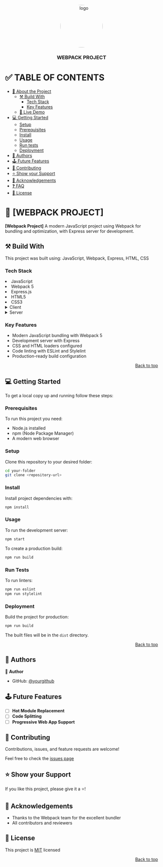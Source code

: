 <a name="readme-top"></a>

<div align="center">

<img src="logo.png" alt="logo" width="140" height="auto" style="border-radius:50%"   />
<br/>
<h3><b>WEBPACK PROJECT</b>

</div>

# ✅ TABLE OF CONTENTS
- [📖 About the Project](#about-project)
  - [⚒️ Build With](#built-with)
    - [Tech Stack](#tech-stack)
    - [Key Features](#key-features)
  - [🚀 Live Demo](#live-demo)
 - [💻 Getting Started](#getting-started)
   - [Setup](#setup)
   -  [Prerequisites](#prerequisites)
   - [Install](#install)
   - [Usage](#usage)
   - [Run tests](#run-tests)
   - [Deployment](#deployment)
- [👥 Authors](#authors)
- [🕹️ Future Features](#future-features)
- [🤝 Contributing](#contributing)
- [⭐ Show your Support](#support)
- [👏 Acknowledgements ](#acknowledgements)
- [❓ FAQ ](#faq)
- [📃 License](#license)

# 📖 [WEBPACK PROJECT]<a name="about-project"></a>

**[Webpack Project]** A modern JavaScript project using Webpack for bundling and optimization, with Express server for development.

## ⚒️ Build With <a name="built-with"></a>

<p>
This project was built using:
JavaScript, Webpack, Express, HTML, CSS
</p>

### Tech Stack <a name="tech-stack"></a>

<li> JavaScript </li>
<li> Webpack 5 </li>
<li> Express.js </li>
<li> HTML5 </li>
<li> CSS3 </li>

<details>
<summary> Client </summary>
    <ul>
    <li>HTML5</li>
    <li>CSS3</li>
    <li>JavaScript</li>
    <li>Webpack</li>
    </ul>
</details>

<details>
<summary>Server</summary>
<ul>
<li>Express.js</li>
</ul>
</details>


### Key Features <a name="key-features"></a>

- Modern JavaScript bundling with Webpack 5
- Development server with Express
- CSS and HTML loaders configured
- Code linting with ESLint and Stylelint
- Production-ready build configuration

<p align="right"><a href="#readme-top">Back to top</a></p>

## 💻 Getting Started <a name="getting-started"></a>

To get a local copy up and running follow these steps:

### Prerequisites 

To run this project you need:

- Node.js installed
- npm (Node Package Manager)
- A modern web browser

### Setup

Clone this repository to your desired folder:

```sh
cd your-folder
git clone <repository-url>
```

### Install

Install project dependencies with:

```sh
npm install
```

### Usage 

To run the development server:

```sh
npm start
```

To create a production build:

```sh
npm run build
```

### Run Tests

To run linters:

```sh
npm run eslint
npm run stylelint
```

### Deployment

Build the project for production:

```sh
npm run build
```
The built files will be in the `dist` directory.

<p align="right"><a href="#readme-top">Back to top</a></p>

## 👥 Authors <a name="authors"></a>

👤 **Author**

- GitHub: [@yourgithub](https://github.com/yourgithub)

## 🕹️ Future Features <a name="future-features"></a>

- [ ] **Hot Module Replacement**
- [ ] **Code Splitting**
- [ ] **Progressive Web App Support**

## 🤝 Contributing <a name="contributing"></a>

Contributions, issues, and feature requests are welcome!

Feel free to check the [issues page](https://github.com/yourusername/yourrepository/issues)

## ⭐ Show your Support

If you like this project, please give it a ⭐️!

## 👏 Acknowledgements <a name="acknowledgements"></a>

- Thanks to the Webpack team for the excellent bundler
- All contributors and reviewers

## 📃 License <a name="license"></a>

This project is [MIT](./LICENSE.md) licensed

<p align="right"><a href="#readme-top">Back to top</a></p> 